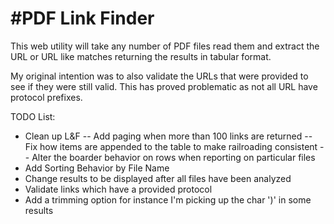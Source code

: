 #PDF Link Finder
================

This web utility will take any number of PDF files read them and 
extract the URL or URL like matches returning the results in tabular format. 

My original intention was to also validate the URLs that were provided to see
if they were still valid. This has proved problematic as not all URL have 
protocol prefixes.

TODO List:
- Clean up L&F
-- Add paging when more than 100 links are returned 
-- Fix how items are appended to the table to make railroading consistent
-- Alter the boarder behavior on rows when reporting on particular files
- Add Sorting Behavior by File Name
- Change results to be displayed after all files have been analyzed 
- Validate links which have a provided protocol
- Add a trimming option for instance I'm picking up the char ')' in some results